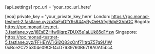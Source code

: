 [api_settings]
rpc_url = 'your_rpc_url_here'

[eoa]
private_key = 'your_private_key_here'
London: https://rpc.monad-testnet-2.fastlane.xyz/b3qFoDfY9sR44yRyOeHAfyj9dpEXVoOC
Bogota: https://rpc.monad-testnet-3.fastlane.xyz/j6EsEZHfw9Iqrp7DUX5e1aLUk85d1Yzw
Singapore: https://rpc.monad-testnet-5.fastlane.xyz/FFHEYATiGl2Q83xOnf71ltrqZ57q9U1W
0xBce2C725304e09CEf4cD7639760B67f8A0Af5bc4
